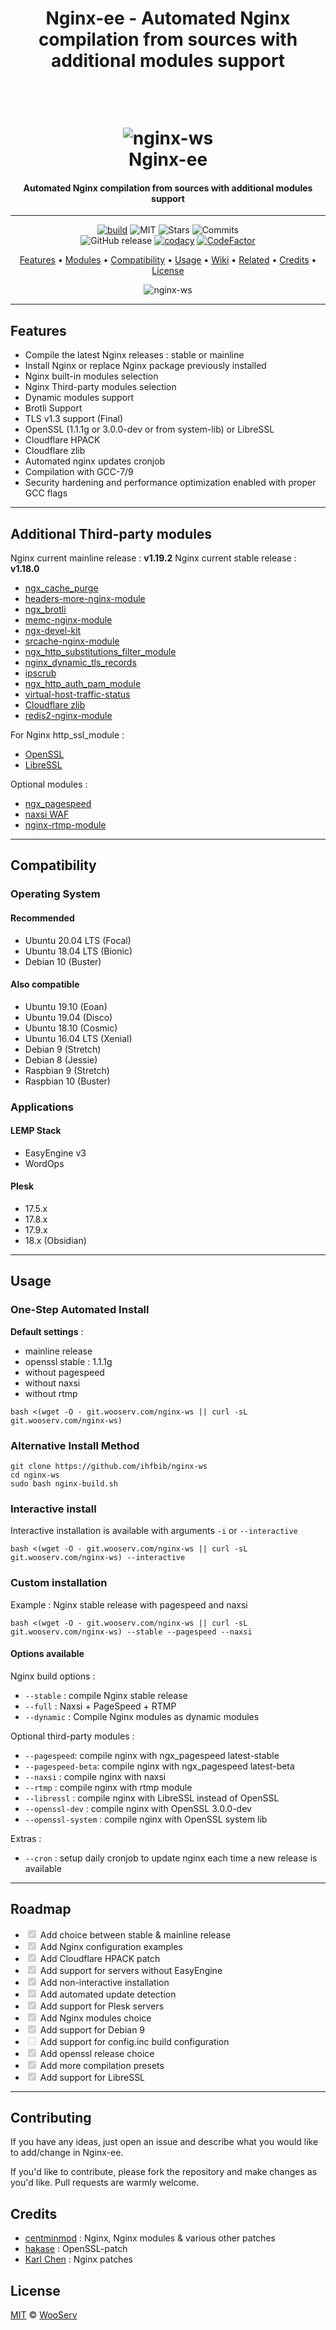 ﻿---
title: Nginx-ee - Automated Nginx compilation from sources with additional modules support
layout: default
---

<h1 align="center">
<br>
<img src="https://raw.githubusercontent.com/ihfbib/nginx-ws/master/nginx-ws-logo.png" alt="nginx-ws">
<br>
  Nginx-ee
  <br>
</h1>
<h4 align="center">
Automated Nginx compilation from sources with additional modules support
</h4>
<hr />
<p align="center">
<a href="https://travis-ci.org/ihfbib/nginx-ws"><img src="https://travis-ci.com/ihfbib/nginx-ws.svg?branch=master" alt="build" /></a>
<img src="https://img.shields.io/github/license/ihfbib/nginx-ws.svg" alt="MIT">
<img src="https://img.shields.io/github/stars/ihfbib/nginx-ws.svg" alt="Stars">
<img src="https://img.shields.io/github/last-commit/ihfbib/nginx-ws/master.svg?style=flat" alt="Commits">
<br>
<img src="https://img.shields.io/github/release/ihfbib/nginx-ws.svg?style=flat" alt="GitHub release">
<a href="https://www.codacy.com/app/ihfbib/nginx-ws?utm_source=github.com&amp;utm_medium=referral&amp;utm_content=ihfbib/nginx-ws&amp;utm_campaign=Badge_Grade"><img src="https://api.codacy.com/project/badge/Grade/61fe95d2311241b6b5051a04493a43c2" alt="codacy"/></a>
<a href="https://www.codefactor.io/repository/github/ihfbib/nginx-ws"><img src="https://www.codefactor.io/repository/github/ihfbib/nginx-ws/badge" alt="CodeFactor" /></a></p>
<p align="center">
<a href="#features"> Features<a> •
<a href="#additional-third-party-modules"> Modules</a> •
<a href="#compatibility"> Compatibility</a> •
<a href="#usage"> Usage</a> •
<a href="https://github.com/ihfbib/nginx-ws/wiki"> Wiki</a> •
<a href="#related"> Related</a> •
<a href="#credits"> Credits</a> •
<a href="#license"> License</a>
<p align="center"><img src="https://raw.githubusercontent.com/ihfbib/nginx-ws/master/nginx-ws.png" alt="nginx-ws"></p>
<hr />
<h2 id="features">Features</h2>
<ul>
<li>Compile the latest Nginx releases : stable or mainline</li>
<li>Install Nginx or replace Nginx package previously installed</li>
<li>Nginx built-in modules selection</li>
<li>Nginx Third-party modules selection</li>
<li>Dynamic modules support</li>
<li>Brotli Support</li>
<li>TLS v1.3 support (Final)</li>
<li>OpenSSL (1.1.1g or 3.0.0-dev or from system-lib) or LibreSSL</li>
<li>Cloudflare HPACK</li>
<li>Cloudflare zlib</li>
<li>Automated nginx updates cronjob</li>
<li>Compilation with GCC-7/9</li>
<li>Security hardening and performance optimization enabled with proper GCC flags</li>
</ul>
<hr />
<h2 id="additional-third-party-modules">Additional Third-party modules</h2>
<p>Nginx current mainline release : <strong>v1.19.2</strong>
Nginx current stable release : <strong>v1.18.0</strong></p>
<ul>
<li><a href="https://github.com/FRiCKLE/ngx_cache_purge">ngx_cache_purge</a></li>
<li><a href="https://github.com/openresty/headers-more-nginx-module">headers-more-nginx-module</a></li>
<li><a href="https://github.com/google/ngx_brotli">ngx_brotli</a></li>
<li><a href="https://github.com/openresty/memc-nginx-module.git">memc-nginx-module</a></li>
<li><a href="https://github.com/simpl/ngx_devel_kit.git">ngx-devel-kit</a></li>
<li><a href="https://github.com/openresty/srcache-nginx-module">srcache-nginx-module</a></li>
<li><a href="https://github.com/yaoweibin/ngx_http_substitutions_filter_module">ngx_http_substitutions_filter_module</a></li>
<li><a href="https://github.com/nginx-modules/ngx_http_tls_dyn_size">nginx_dynamic_tls_records</a></li>
<li><a href="http://www.ipscrub.org/">ipscrub</a></li>
<li><a href="https://github.com/sto/ngx_http_auth_pam_module">ngx_http_auth_pam_module</a></li>
<li><a href="https://github.com/vozlt/nginx-module-vts">virtual-host-traffic-status</a></li>
<li><a href="https://github.com/cloudflare/zlib.git">Cloudflare zlib</a></li>
<li><a href="https://github.com/openresty/redis2-nginx-module.git">redis2-nginx-module</a></li>
</ul>
<p>For Nginx http_ssl_module :</p>
<ul>
<li><a href="https://github.com/openssl/openssl">OpenSSL</a></li>
<li><a href="https://github.com/libressl-portable">LibreSSL</a></li>
</ul>
<p>Optional modules :</p>
<ul>
<li><a href="https://github.com/apache/incubator-pagespeed-ngx">ngx_pagespeed</a></li>
<li><a href="https://github.com/nbs-system/naxsi">naxsi WAF</a></li>
<li><a href="https://github.com/arut/nginx-rtmp-module">nginx-rtmp-module</a></li>
</ul>
<hr />
<h2 id="compatibility">Compatibility</h2>
<h3 id="operating-system">Operating System</h3>
<h4 id="recommended">Recommended</h4>
<ul>
<li>Ubuntu 20.04 LTS (Focal)</li>
<li>Ubuntu 18.04 LTS (Bionic)</li>
<li>Debian 10 (Buster)</li>
</ul>
<h4 id="also-compatible">Also compatible</h4>
<ul>
<li>Ubuntu 19.10 (Eoan)</li>
<li>Ubuntu 19.04 (Disco)</li>
<li>Ubuntu 18.10 (Cosmic)</li>
<li>Ubuntu 16.04 LTS (Xenial)</li>
<li>Debian 9 (Stretch)</li>
<li>Debian 8 (Jessie)</li>
<li>Raspbian 9 (Stretch)</li>
<li>Raspbian 10 (Buster)</li>
</ul>
<h3 id="applications">Applications</h3>
<h4 id="lemp-stack">LEMP Stack</h4>
<ul>
<li>EasyEngine v3</li>
<li>WordOps</li>
</ul>
<h4 id="plesk">Plesk</h4>
<ul>
<li>17.5.x</li>
<li>17.8.x</li>
<li>17.9.x</li>
<li>18.x (Obsidian)</li>
</ul>
<hr />
<h2 id="usage">Usage</h2>
<h3 id="one-step-automated-install">One-Step Automated Install</h3>
<p><strong>Default settings</strong> :</p>
<ul>
<li>mainline release</li>
<li>openssl stable : 1.1.1g</li>
<li>without pagespeed</li>
<li>without naxsi</li>
<li>without rtmp</li>
</ul>
<pre><code class="language-bash">bash &lt;(wget -O - git.wooserv.com/nginx-ws || curl -sL git.wooserv.com/nginx-ws)
</code></pre>
<h3 id="alternative-install-method">Alternative Install Method</h3>
<pre><code class="language-bash">git clone https://github.com/ihfbib/nginx-ws
cd nginx-ws
sudo bash nginx-build.sh
</code></pre>
<h3 id="interactive-install">Interactive install</h3>
<p>Interactive installation is available with arguments <code>-i</code> or <code>--interactive</code></p>
<pre><code class="language-bash">bash &lt;(wget -O - git.wooserv.com/nginx-ws || curl -sL git.wooserv.com/nginx-ws) --interactive
</code></pre>
<h3 id="custom-installation">Custom installation</h3>
<p>Example : Nginx stable release with pagespeed and naxsi</p>
<pre><code class="language-bash">bash &lt;(wget -O - git.wooserv.com/nginx-ws || curl -sL git.wooserv.com/nginx-ws) --stable --pagespeed --naxsi
</code></pre>
<h4 id="options-available">Options available</h4>
<p>Nginx build options :</p>
<ul>
<li><code>--stable</code> : compile Nginx stable release</li>
<li><code>--full</code> : Naxsi + PageSpeed + RTMP</li>
<li><code>--dynamic</code> : Compile Nginx modules as dynamic modules</li>
</ul>
<p>Optional third-party modules :</p>
<ul>
<li><code>--pagespeed</code>: compile nginx with ngx_pagespeed latest-stable</li>
<li><code>--pagespeed-beta</code>: compile nginx with ngx_pagespeed latest-beta</li>
<li><code>--naxsi</code> : compile nginx with naxsi</li>
<li><code>--rtmp</code> : compile nginx with rtmp module</li>
<li><code>--libressl</code> : compile nginx with LibreSSL instead of OpenSSL</li>
<li><code>--openssl-dev</code> : compile nginx with OpenSSL 3.0.0-dev</li>
<li><code>--openssl-system</code> : compile nginx with OpenSSL system lib</li>
</ul>
<p>Extras :</p>
<ul>
<li><code>--cron</code> : setup daily cronjob to update nginx each time a new release is available</li>
</ul>
<hr />
<h2 id="roadmap">Roadmap</h2>
<ul class="contains-task-list">
<li class="task-list-item"><input disabled="disabled" type="checkbox" checked="checked" /> Add choice between stable &amp; mainline release</li>
<li class="task-list-item"><input disabled="disabled" type="checkbox" checked="checked" /> Add Nginx configuration examples</li>
<li class="task-list-item"><input disabled="disabled" type="checkbox" checked="checked" /> Add Cloudflare HPACK patch</li>
<li class="task-list-item"><input disabled="disabled" type="checkbox" checked="checked" /> Add support for servers without EasyEngine</li>
<li class="task-list-item"><input disabled="disabled" type="checkbox" checked="checked" /> Add non-interactive installation</li>
<li class="task-list-item"><input disabled="disabled" type="checkbox" checked="checked" /> Add automated update detection</li>
<li class="task-list-item"><input disabled="disabled" type="checkbox" checked="checked" /> Add support for Plesk servers</li>
<li class="task-list-item"><input disabled="disabled" type="checkbox" checked="checked" /> Add Nginx modules choice</li>
<li class="task-list-item"><input disabled="disabled" type="checkbox" checked="checked" /> Add support for Debian 9</li>
<li class="task-list-item"><input disabled="disabled" type="checkbox" /> Add support for config.inc build configuration</li>
<li class="task-list-item"><input disabled="disabled" type="checkbox" checked="checked" /> Add openssl release choice</li>
<li class="task-list-item"><input disabled="disabled" type="checkbox" checked="checked" /> Add more compilation presets</li>
<li class="task-list-item"><input disabled="disabled" type="checkbox" checked="checked" /> Add support for LibreSSL</li>
</ul>
<hr />

<h2 id="contributing">Contributing</h2>
<p>If you have any ideas, just open an issue and describe what you would like to add/change in Nginx-ee.</p>
<p>If you'd like to contribute, please fork the repository and make changes as you'd like. Pull requests are warmly welcome.</p>
<h2 id="credits">Credits</h2>
<ul>
<li><a href="https://github.com/centminmod/centminmod">centminmod</a> : Nginx, Nginx modules &amp; various other patches</li>
<li><a href="https://github.com/hakasenyang/openssl-patch">hakase</a> : OpenSSL-patch</li>
<li><a href="https://github.com/kn007/patch">Karl Chen</a> : Nginx patches</li>
</ul>
<h2 id="license">License</h2>
<p><a href="https://github.com/ihfbib/nginx-ws/blob/master/LICENSE">MIT</a> © <a href="https://www.wooserv.com" title="WooServ" target="_blank">WooServ</a></p>
